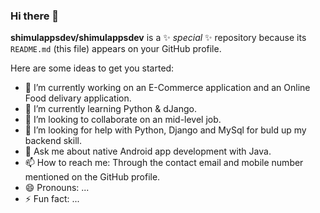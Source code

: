 ### Hi there 👋

**shimulappsdev/shimulappsdev** is a ✨ _special_ ✨ repository because its `README.md` (this file) appears on your GitHub profile.

Here are some ideas to get you started:

- 🔭 I’m currently working on an E-Commerce application and an Online Food delivary application.
- 🌱 I’m currently learning Python & dJango.
- 👯 I’m looking to collaborate on an mid-level job. 
- 🤔 I’m looking for help with Python, Django and MySql for buld up my backend skill.
- 💬 Ask me about native Android app development with Java.
- 📫 How to reach me: Through the contact email and mobile number mentioned on the GitHub profile.
- 😄 Pronouns: ...
- ⚡ Fun fact: ...
